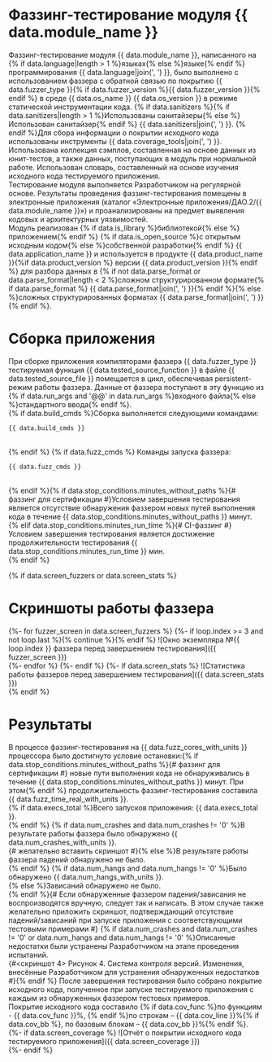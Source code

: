 # Фаззинг-тестирование модуля {{ data.module_name }}
Фаззинг-тестирование модуля {{ data.module_name }}, написанного на {% if data.language|length > 1 %}языках{% else %}языке{% endif %} программирования {{ data.language|join(', ') }}, было выполнено с использованием фаззера с обратной связью по покрытию {{ data.fuzzer_type }}{% if data.fuzzer_version %}{{ data.fuzzer_version }}{% endif %} в среде {{ data.os_name }} {{ data.os_version }} в режиме статической инструментации кода. {% if data.sanitizers %}{% if data.sanitizers|length > 1 %}Использованы санитайзеры{% else %}Использован санитайзер{% endif %} {{ data.sanitizers|join(', ') }}. {% endif %}Для сбора информации о покрытии исходного кода использованы инструменты {{ data.coverage_tools|join(', ') }}. Использована коллекция сэмплов, составленная на основе данных из юнит-тестов, а также данных, поступающих в модуль при нормальной работе. Использован словарь, составленный на основе изучения исходного кода тестируемого приложения.<br>
Тестирование модуля выполняется Разработчиком на регулярной основе. Результаты проведения фаззинг-тестирования помещены в электронные приложения (каталог «Электронные приложения/ДАО.2/{{ data.module_name }}») и проанализированы на предмет выявления кодовых и архитектурных уязвимостей.<br>
Модуль реализован {% if data.is_library %}библиотекой{% else %}приложением{% endif %} {% if data.is_open_source %}с открытым исходным кодом{% else %}собственной разработки{% endif %} {{ data.application_name }} и используется в продукте {{ data.product_name }}{%if data.product_version %} версии {{ data.product_version }}{% endif %} для разбора данных в {% if not data.parse_format or data.parse_format|length < 2 %}сложном структурированном формате{% if data.parse_format %} {{ data.parse_format|join(', ') }}{% endif %}{% else %}сложных структурированных форматах {{ data.parse_format|join(', ') }}{% endif %}.<br>

# Сборка приложения
При сборке приложения компиляторами фаззера {{ data.fuzzer_type }} тестируемая функция {{ data.tested_source_function }} в файле {{ data.tested_source_file }} помещается в цикл, обеспечивая persistent-режим работы фаззера. Данные от фаззера поступают в эту функцию из {% if data.run_args and '@@' in data.run_args %}входного файла{% else %}стандартного ввода{% endif %}.
<br>
{% if data.build_cmds %}Сборка выполняется следующими командами:
```
{{ data.build_cmds }}
```
<br>{% endif %}
{% if data.fuzz_cmds %}
Команды запуска фаззера:
```
{{ data.fuzz_cmds }}
```
<br>{% endif %}{% if data.stop_conditions.minutes_without_paths %}{# фаззинг для сертификации #}Условием завершения тестирования является отсутствие обнаружения фаззером новых путей выполнения кода в течение {{ data.stop_conditions.minutes_without_paths }} минут.<br>{% elif data.stop_conditions.minutes_run_time %}{# CI-фаззинг #}Условием завершения тестирования является достижение продолжительности тестирования {{ data.stop_conditions.minutes_run_time }} мин.<br>{% endif %}

{% if data.screen_fuzzers or data.screen_stats %}
# Скриншоты работы фаззера
{%- for fuzzer_screen in data.screen_fuzzers %}
{%- if loop.index >= 3 and not loop.last %}{% continue %}{% endif %}
![Окно экземпляра №{{ loop.index }} фаззера перед завершением тестирования]({{ fuzzer_screen }})<br>
{%- endfor %}
{%- endif %}
{%- if data.screen_stats %}
![Статистика работы фаззеров перед завершением тестирования]({{ data.screen_stats }})<br>
{% endif %}

# Результаты
В процессе фаззинг-тестирования на {{ data.fuzz_cores_with_units }} процессора было достигнуто условие остановки:{% if data.stop_conditions.minutes_without_paths %}{# фаззинг для сертификации #} новые пути выполнения кода не обнаруживались в течение {{ data.stop_conditions.minutes_without_paths }} минут. При этом{% endif %} продолжительность фаззинг-тестирования составила {{ data.fuzz_time_real_with_units }}.<br>
{% if data.execs_total %}Всего запусков приложения: {{ data.execs_total }}.<br>{% endif %}
{% if data.num_crashes and data.num_crashes != '0' %}В результате работы фаззера было обнаружено {{ data.num_crashes_with_units }}.<br>{# желательно вставить скриншот #}{% else %}В результате работы фаззера падений обнаружено не было.<br>{% endif %}
{% if data.num_hangs and data.num_hangs != '0' %}Было обнаружено {{ data.num_hangs_with_units }}.<br>{% else %}Зависаний обнаружено не было.<br>{% endif %}{# Если обнаруженные фаззером падения/зависания не воспроизводятся вручную, следует так и написать. В этом случае также желательно приложить скриншот, подтверждающий отсутствие падений/зависаний при запуске приложения с соответствующими тестовыми примерами #}
{% if data.num_crashes and data.num_crashes != '0' or data.num_hangs and data.num_hangs != '0' %}Описанные недостатки были устранены Разработчиком на этапе проведения испытаний.<br>{#<скриншот 4>
Рисунок 4. Система контроля версий. Изменения, внесённые Разработчиком для устранения обнаруженных недостатков
<br>#}{% endif %}
После завершения тестирования было собрано покрытие исходного кода, полученное при запуске тестируемого приложения с каждым из обнаруженных фаззером тестовых примеров.<br>
Покрытие исходного кода составило {% if data.cov_func %}по функциям - {{ data.cov_func }}%, {% endif %}по строкам – {{ data.cov_line }}%{% if data.cov_bb %}, по базовым блокам – {{ data.cov_bb }}%{% endif %}.<br>
{%- if data.screen_coverage %}
![Отчёт о покрытии исходного кода тестируемого приложения]({{ data.screen_coverage }})<br>
{%- endif %}
